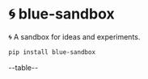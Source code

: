 # 🌀 blue-sandbox

🌀 A sandbox for ideas and experiments.

```bash
pip install blue-sandbox
```

--table--